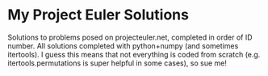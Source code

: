 # My Project Euler Solutions
Solutions to problems posed on projecteuler.net, completed in order of ID number. All solutions completed with python+numpy (and sometimes itertools). I guess this means that not everything is coded from scratch (e.g. itertools.permutations is super helpful in some cases), so sue me!

